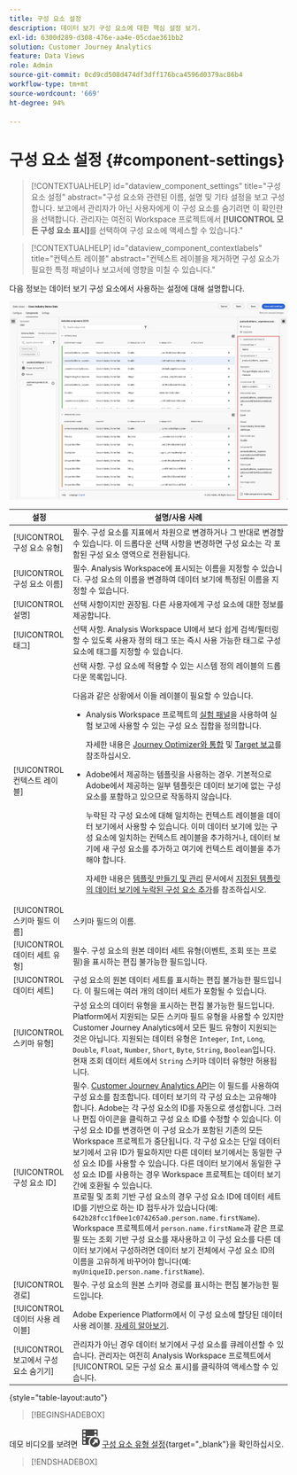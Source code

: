 ```yaml
---
title: 구성 요소 설정
description: 데이터 보기 구성 요소에 대한 핵심 설정 보기.
exl-id: 6300d289-d308-476e-aa4e-05cdae361bb2
solution: Customer Journey Analytics
feature: Data Views
role: Admin
source-git-commit: 0cd9cd508d474df3dff176bca4596d0379ac86b4
workflow-type: tm+mt
source-wordcount: '669'
ht-degree: 94%

---
```


# 구성 요소 설정 {#component-settings}

<!-- markdownlint-disable MD034 -->

>[!CONTEXTUALHELP]
>id="dataview_component_settings"
>title="구성 요소 설정"
>abstract="구성 요소와 관련된 이름, 설명 및 기타 설정을 보고 구성합니다. 보고에서 관리자가 아닌 사용자에게 이 구성 요소를 숨기려면 이 확인란을 선택합니다. 관리자는 여전히 Workspace 프로젝트에서 **[!UICONTROL 모든 구성 요소 표시]**&#x200B;를 선택하여 구성 요소에 액세스할 수 있습니다."

<!-- markdownlint-enable MD034 -->

<!-- markdownlint-disable MD034 -->

>[!CONTEXTUALHELP]
>id="dataview_component_contextlabels"
>title="컨텍스트 레이블"
>abstract="컨텍스트 레이블을 제거하면 구성 요소가 필요한 특정 패널이나 보고서에 영향을 미칠 수 있습니다."

<!-- markdownlint-enable MD034 -->


다음 정보는 데이터 보기 구성 요소에서 사용하는 설정에 대해 설명합니다.

![Component settings described in this section](../assets/component-settings.png)

| 설정 | 설명/사용 사례 |
| --- | --- |
| [!UICONTROL 구성 요소 유형] | 필수. 구성 요소를 지표에서 차원으로 변경하거나 그 반대로 변경할 수 있습니다. 이 드롭다운 선택 사항을 변경하면 구성 요소는 각 포함된 구성 요소 영역으로 전환됩니다. |
| [!UICONTROL 구성 요소 이름] | 필수. Analysis Workspace에 표시되는 이름을 지정할 수 있습니다. 구성 요소의 이름을 변경하여 데이터 보기에 특정된 이름을 지정할 수 있습니다. |
| [!UICONTROL 설명] | 선택 사항이지만 권장됨. 다른 사용자에게 구성 요소에 대한 정보를 제공합니다. |
| [!UICONTROL 태그] | 선택 사항. Analysis Workspace UI에서 보다 쉽게 검색/필터링할 수 있도록 사용자 정의 태그 또는 즉시 사용 가능한 태그로 구성 요소에 태그를 지정할 수 있습니다. |
| [!UICONTROL 컨텍스트 레이블] | 선택 사항. 구성 요소에 적용할 수 있는 시스템 정의 레이블의 드롭다운 목록입니다. <p>다음과 같은 상황에서 이들 레이블이 필요할 수 있습니다.</p> <ul><li>Analysis Workspace 프로젝트의 [실험 패널](/help/analysis-workspace/c-panels/experimentation.md)을 사용하여 실험 보고에 사용할 수 있는 구성 요소 집합을 정의합니다.<p>자세한 내용은 [Journey Optimizer와 통합](/help/integrations/ajo.md#data-view) 및 [Target 보고](/help/integrations/at.md)를 참조하십시오.</p></li><li>Adobe에서 제공하는 템플릿을 사용하는 경우. 기본적으로 Adobe에서 제공하는 일부 템플릿은 데이터 보기에 없는 구성 요소를 포함하고 있으므로 작동하지 않습니다.<p>누락된 각 구성 요소에 대해 일치하는 컨텍스트 레이블을 데이터 보기에서 사용할 수 있습니다. 이미 데이터 보기에 있는 구성 요소에 일치하는 컨텍스트 레이블을 추가하거나, 데이터 보기에 새 구성 요소를 추가하고 여기에 컨텍스트 레이블을 추가해야 합니다.</p><p>자세한 내용은 [템플릿 만들기 및 관리](/help/analysis-workspace/templates/create-templates.md) 문서에서 [지정된 템플릿의 데이터 보기에 누락된 구성 요소 추가](/help/analysis-workspace/templates/create-templates.md#add-missing-components-to-the-data-view-for-a-given-template)를 참조하십시오.</p> |
| [!UICONTROL 스키마 필드 이름] | 스키마 필드의 이름. |
| [!UICONTROL 데이터 세트 유형] | 필수. 구성 요소의 원본 데이터 세트 유형(이벤트, 조회 또는 프로필)을 표시하는 편집 불가능한 필드입니다. |
| [!UICONTROL 데이터 세트] | 구성 요소의 원본 데이터 세트를 표시하는 편집 불가능한 필드입니다. 이 필드에는 여러 개의 데이터 세트가 포함될 수 있습니다. |
| [!UICONTROL 스키마 유형] | 구성 요소의 데이터 유형을 표시하는 편집 불가능한 필드입니다. Platform에서 지원되는 모든 스키마 필드 유형을 사용할 수 있지만 Customer Journey Analytics에서 모든 필드 유형이 지원되는 것은 아닙니다. 지원되는 데이터 유형은 `Integer`, `Int`, `Long`, `Double`, `Float`, `Number`, `Short`, `Byte`, `String`, `Boolean`입니다. 현재 조회 데이터 세트에서 `String` 스키마 데이터 유형만 허용됩니다. |
| [!UICONTROL 구성 요소 ID] | 필수. [Customer Journey Analytics API](https://adobe.io/cja-apis/docs)는 이 필드를 사용하여 구성 요소를 참조합니다. 데이터 보기의 각 구성 요소는 고유해야 합니다. Adobe는 각 구성 요소의 ID를 자동으로 생성합니다. 그러나 편집 아이콘을 클릭하고 구성 요소 ID를 수정할 수 있습니다. 이 구성 요소 ID를 변경하면 이 구성 요소가 포함된 기존의 모든 Workspace 프로젝트가 중단됩니다. 각 구성 요소는 단일 데이터 보기에서 고유 ID가 필요하지만 다른 데이터 보기에서는 동일한 구성 요소 ID를 사용할 수 있습니다. 다른 데이터 보기에서 동일한 구성 요소 ID를 사용하는 경우 Workspace 프로젝트는 데이터 보기 간에 호환될 수 있습니다. <br/>프로필 및 조회 기반 구성 요소의 경우 구성 요소 ID에 데이터 세트 ID를 기반으로 하는 ID 접두사가 있습니다(예: `642b28fcc1f0ee1c074265a0.person.name.firstName`). Workspace 프로젝트에서 `person.name.firstName`과 같은 프로필 또는 조회 기반 구성 요소를 재사용하고 이 구성 요소를 다른 데이터 보기에서 구성하려면 데이터 보기 전체에서 구성 요소 ID의 이름을 고유하게 바꾸어야 합니다(예: `myUniqueID.person.name.firstName`). |
| [!UICONTROL 경로] | 필수. 구성 요소의 원본 스키마 경로를 표시하는 편집 불가능한 필드입니다. |
| [!UICONTROL 데이터 사용 레이블] | Adobe Experience Platform에서 이 구성 요소에 할당된 데이터 사용 레이블. [자세히 알아보기](/help/data-views/data-governance.md). |
| [!UICONTROL 보고에서 구성 요소 숨기기] | 관리자가 아닌 경우 데이터 보기에서 구성 요소를 큐레이션할 수 있습니다. 관리자는 여전히 Analysis Workspace 프로젝트에서 [!UICONTROL 모든 구성 요소 표시]를 클릭하여 액세스할 수 있습니다. |

{style="table-layout:auto"}



>[!BEGINSHADEBOX]

데모 비디오를 보려면 ![VideoCheckedOut](/help/assets/icons/VideoCheckedOut.svg) [구성 요소 유형 설정](https://video.tv.adobe.com/v/333112/?quality=12&learn=on){target="_blank"}을 확인하십시오.

>[!ENDSHADEBOX]


